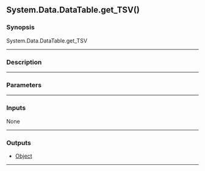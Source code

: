 System.Data.DataTable.get_TSV()
-------------------------------

### Synopsis

System.Data.DataTable.get_TSV 

---

### Description

---

### Parameters

---

### Inputs
None

---

### Outputs
* [Object](https://learn.microsoft.com/en-us/dotnet/api/System.Object)

---
